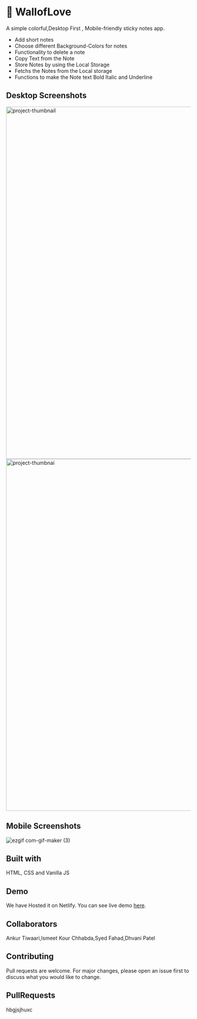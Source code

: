# 📒 WallofLove
A simple colorful,Desktop First , Mobile-friendly sticky notes app.

- Add short notes
- Choose different Background-Colors for notes
- Functionality to delete a note
- Copy Text from the Note
- Store Notes by using the Local Storage
- Fetchs the Notes from the Local storage
- Functions to make the Note text Bold Italic and Underline

## Desktop Screenshots
<img width="959" alt="project-thumbnail" src="https://user-images.githubusercontent.com/100190813/192266065-9705cac1-cc5f-42c9-941c-65f108c33fef.png">
<img width="958" alt="project-thumbnai" src="https://user-images.githubusercontent.com/100190813/192266510-6d4866f0-24b6-4dec-be66-fd83d138f2ac.png">

 ## Mobile Screenshots
 ![ezgif com-gif-maker (3)](https://user-images.githubusercontent.com/100190813/192153545-00e95a00-df16-4043-a62c-b979c561181c.gif)

## Built with
HTML, CSS and Vanilla JS

## Demo
We have Hosted it on Netlify.
You can see live demo [here](https://walloflove.netlify.app).

## Collaborators
Ankur Tiwaari,Ismeet Kour Chhabda,Syed Fahad,Dhvani Patel

## Contributing
Pull requests are welcome. For major changes, please open an issue first to discuss what you would like to change.
## PullRequests
hbgjsjhuxc
